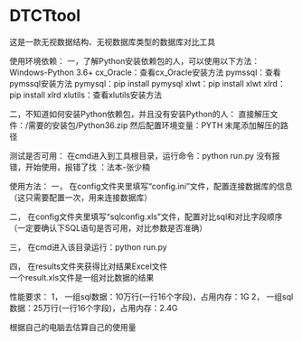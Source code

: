 # DTCTtool
这是一款无视数据结构、无视数据库类型的数据库对比工具

使用环境依赖：
一，了解Python安装依赖包的人，可以使用以下方法：
Windows-Python 3.6+
cx_Oracle：查看cx_Oracle安装方法
pymssql：查看pymssql安装方法
pymysql：pip install pymysql
xlwt：pip install xlwt
xlrd：pip install xlrd
xlutils：查看xlutils安装方法



二，不知道如何安装Python依赖包，并且没有安装Python的人：
直接解压文件：/需要的安装包/Python36.zip
然后配置环境变量：PYTH   末尾添加解压的路径


测试是否可用：
在cmd进入到工具根目录，运行命令：python run.py 
没有报错，开始使用，报错了找 ：法本-张少楠

使用方法：
一，	在config文件夹里填写“config.ini”文件，配置连接数据库的信息            
（这只需要配置一次，用来连接数据库）

 
二，	在config文件夹里填写“sqlconfig.xls”文件，配置对比sql和对比字段顺序    
（一定要确认下SQL语句是否可用，对比参数是否准确）

三，	在cmd进入该目录运行：python run.py

四，	在results文件夹获得比对结果Excel文件                                
一个result.xls文件是一组对比数据的结果

性能要求：
1，	一组sql数据：10万行(一行16个字段)，占用内存：1G
2，	一组sql数据：25万行(一行16个字段)，占用内存：2.4G

根据自己的电脑去估算自己的使用量
